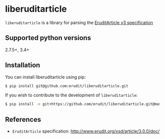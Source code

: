 # liberuditarticle

`liberuditarticle` is a library for parsing the [EruditArticle v3 specification](http://www.erudit.org/xsd/article/3.0.0/doc/)

## Supported python versions

2.7.5+, 3.4+

## Installation

You can install liberuditarticle using pip:

```sh
$ pip install git@github.com:erudit/liberuditarticle.git
```
If you wish to contribute to the development of `liberuditarticle`:

```sh
$ pip install -e git+https://github.com/erudit/liberuditarticle.git@master#egg=liberuditarticle
```

## References

* `EruditArticle` specification: http://www.erudit.org/xsd/article/3.0.0/doc/
